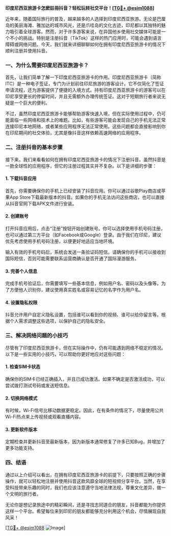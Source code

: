 **印度尼西亚旅游卡怎麽註冊抖音？轻松玩转社交平台！[[TG💪+ @esim1088](https://t.me/s/esim1088)]**

近年来，随着国际旅行的普及，越来越多的人选择到印度尼西亚旅游。无论是巴厘岛的美丽海滩、雅加达的城市风光，还是爪哇岛的文化古迹，印尼都以其独特的魅力吸引着全球游客。然而，对于许多游客来说，在异国他乡使用社交媒体可能是一个不小的挑战。特别是注册抖音（TikTok）这样的热门应用时，可能会遇到语言障碍或网络问题。今天，我们就来详细聊聊如何在拥有印度尼西亚旅游卡的情况下顺利注册并使用抖音。

### 一、为什么需要印度尼西亚旅游卡？

首先，让我们简单了解一下印度尼西亚旅游卡的作用。印度尼西亚旅游卡（简称ITC）是一种电子签证，专门为计划前往印尼旅游的游客设计。它不仅简化了签证申请流程，还为游客提供了便捷的入境方式。持有印度尼西亚旅游卡的游客可以在印尼享受更长的停留时间，并且无需额外办理传统签证。这对于短期旅行者来说无疑是一个巨大的便利。

不过，虽然印度尼西亚旅游卡能够帮助游客快速入境，但在实际使用过程中，仍可能面临一些网络和技术上的难题。比如，有些游客可能会发现自己的手机无法正常连接印尼本地网络，或者某些应用程序无法正常使用。这些问题都会直接影响到你在印尼期间的社交体验，尤其是像抖音这样依赖高速网络的应用程序。

### 二、注册抖音的基本步骤

接下来，我们来看看如何在拥有印度尼西亚旅游卡的情况下注册抖音。虽然抖音是一款全球性的应用程序，但它的注册过程其实并不复杂。以下是详细的步骤：

#### 1. 下载抖音应用

首先，你需要确保你的手机上已经安装了抖音应用。你可以通过谷歌Play商店或苹果App Store下载最新版本的抖音。如果你的手机无法访问这些商店，也可以直接从抖音官网下载APK文件进行安装。

#### 2. 创建账号

打开抖音应用后，点击“注册”按钮开始创建账号。你可以选择使用手机号码注册，也可以通过第三方平台（如Facebook或Google）登录。由于我们在印尼，建议优先考虑使用手机号码注册，以便更好地适应当地环境。

输入有效的手机号码后，系统会发送一条验证码短信。请确保你的手机可以接收到国际短信，否则可能需要联系运营商确认是否开通了国际漫游服务。

#### 3. 完善个人信息

完成手机号验证后，你需要填写一些基本信息，例如用户名、密码以及头像等。为了方便他人识别你，建议使用真实姓名或容易记忆的名字作为用户名。

#### 4. 设置隐私权限

抖音允许用户自定义隐私设置，包括谁可以看到你的视频、谁可以给你留言等。根据个人需求调整这些选项，以保护自己的隐私安全。

### 三、解决网络问题的小技巧

尽管有了印度尼西亚旅游卡，但在实际操作中，仍有可能遇到网络不稳定的情况。以下是一些实用的小技巧，可以帮助你更好地应对这些问题：

#### 1. 检查SIM卡状态

确保你的SIM卡已经正确插入，并且已成功激活。如果不确定是否激活成功，可以尝试拨打测试号码或发送短信息。

#### 2. 切换网络模式

有时候，Wi-Fi信号比移动数据更稳定。因此，在有条件的情况下，尽量使用公共Wi-Fi热点来上传视频或观看直播内容。

#### 3. 更新软件版本

定期检查并更新抖音至最新版本，因为新版本通常修复了许多已知Bug，并增加了更多功能支持。

### 四、结语

通过以上介绍可以看出，在拥有印度尼西亚旅游卡的前提下，只要按照正确的步骤操作，就可以轻松地注册并使用抖音这款风靡全球的短视频分享平台。当然，在享受科技带来乐趣的同时，我们也应该注意遵守当地法律法规，尊重文化差异，做一个文明的旅行者。

无论你是想记录旅途中的精彩瞬间，还是寻找志同道合的朋友，抖音都能为你提供这样一个平台。希望每位来到印尼的朋友都能够充分利用这个机会，尽情展现自我风采！

[[TG💪+ @esim1088](https://t.me/s/esim1088) ![Image](https://i.postimg.cc/4NQfJmqS/Snipaste-2025-05-13-00-14-12.png)]